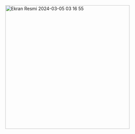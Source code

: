 <img width="390" alt="Ekran Resmi 2024-03-05 03 16 55" src="https://github.com/gamzedumaan/furnitureApp/assets/108217336/97a5fc65-920e-48b7-9503-4c870be0b75f">
